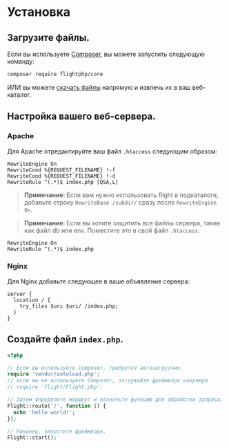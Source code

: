 # Установка

## Загрузите файлы.

Если вы используете [Composer](https://getcomposer.org), вы можете запустить следующую
команду:

```bash
composer require flightphp/core
```

ИЛИ вы можете [скачать файлы](https://github.com/flightphp/core/archive/master.zip)
 напрямую и извлечь их в ваш веб-каталог.

## Настройка вашего веб-сервера.

### Apache
Для Apache отредактируйте ваш файл `.htaccess` следующим образом:

```apacheconf
RewriteEngine On
RewriteCond %{REQUEST_FILENAME} !-f
RewriteCond %{REQUEST_FILENAME} !-d
RewriteRule ^(.*)$ index.php [QSA,L]
```

> **Примечание**: Если вам нужно использовать flight в подкаталоге, добавьте строку
> `RewriteBase /subdir/` сразу после `RewriteEngine On`.

> **Примечание**: Если вы хотите защитить все файлы сервера, такие как файл db или env.
> Поместите это в свой файл `.htaccess`:

```apacheconf
RewriteEngine On
RewriteRule ^(.*)$ index.php
```

### Nginx

Для Nginx добавьте следующее в ваше объявление сервера:

```nginx
server {
  location / {
    try_files $uri $uri/ /index.php;
  }
}
```

## Создайте файл `index.php`.

```php
<?php

// Если вы используете Composer, требуется автозагрузчик.
require 'vendor/autoload.php';
// если вы не используете Composer, загружайте фреймворк напрямую
// require 'flight/Flight.php';

// Затем определите маршрут и назначьте функцию для обработки запроса.
Flight::route('/', function () {
  echo 'hello world!';
});

// Наконец, запустите фреймворк.
Flight::start();
```